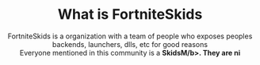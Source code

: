 <h1 align="center">What is FortniteSkids</h1>
<p align="center">FortniteSkids is a organization with a team of people who exposes peoples backends, launchers, dlls, etc for good reasons<br>
  Everyone mentioned in this community is a <b>SkidsM/b>. They are ni
